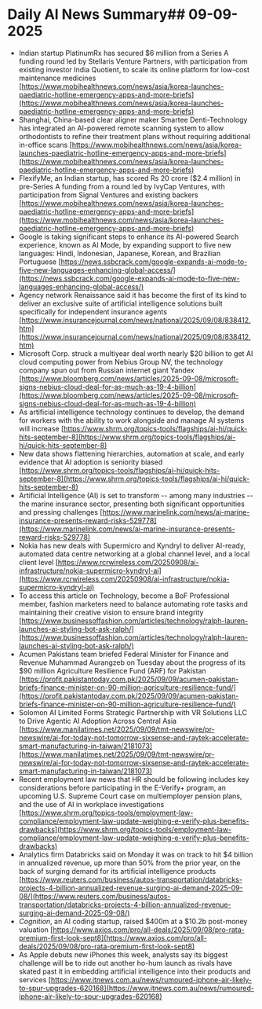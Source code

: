 # Daily AI News Summary## 09-09-2025 
- Indian startup PlatinumRx has secured $6 million from a Series A funding round led by Stellaris Venture Partners, with participation from existing investor India Quotient, to scale its online platform for low-cost maintenance medicines [https://www.mobihealthnews.com/news/asia/korea-launches-paediatric-hotline-emergency-apps-and-more-briefs](https://www.mobihealthnews.com/news/asia/korea-launches-paediatric-hotline-emergency-apps-and-more-briefs)
- Shanghai, China-based clear aligner maker Smartee Denti-Technology has integrated an AI-powered remote scanning system to allow orthodontists to refine their treatment plans without requiring additional in-office scans [https://www.mobihealthnews.com/news/asia/korea-launches-paediatric-hotline-emergency-apps-and-more-briefs](https://www.mobihealthnews.com/news/asia/korea-launches-paediatric-hotline-emergency-apps-and-more-briefs)
- FlexifyMe, an Indian startup, has scored Rs 20 crore ($2.4 million) in pre-Series A funding from a round led by IvyCap Ventures, with participation from Signal Ventures and existing backers [https://www.mobihealthnews.com/news/asia/korea-launches-paediatric-hotline-emergency-apps-and-more-briefs](https://www.mobihealthnews.com/news/asia/korea-launches-paediatric-hotline-emergency-apps-and-more-briefs)
- Google is taking significant steps to enhance its AI-powered Search experience, known as AI Mode, by expanding support to five new languages: Hindi, Indonesian, Japanese, Korean, and Brazilian Portuguese [https://news.ssbcrack.com/google-expands-ai-mode-to-five-new-languages-enhancing-global-access/](https://news.ssbcrack.com/google-expands-ai-mode-to-five-new-languages-enhancing-global-access/)
- Agency network Renaissance said it has become the first of its kind to deliver an exclusive suite of artificial intelligence solutions built specifically for independent insurance agents [https://www.insurancejournal.com/news/national/2025/09/08/838412.htm](https://www.insurancejournal.com/news/national/2025/09/08/838412.htm)
- Microsoft Corp. struck a multiyear deal worth nearly $20 billion to get AI cloud computing power from Nebius Group NV, the technology company spun out from Russian internet giant Yandex [https://www.bloomberg.com/news/articles/2025-09-08/microsoft-signs-nebius-cloud-deal-for-as-much-as-19-4-billion](https://www.bloomberg.com/news/articles/2025-09-08/microsoft-signs-nebius-cloud-deal-for-as-much-as-19-4-billion)
- As artificial intelligence technology continues to develop, the demand for workers with the ability to work alongside and manage AI systems will increase [https://www.shrm.org/topics-tools/flagships/ai-hi/quick-hits-september-8](https://www.shrm.org/topics-tools/flagships/ai-hi/quick-hits-september-8)
- New data shows flattening hierarchies, automation at scale, and early evidence that AI adoption is seniority biased [https://www.shrm.org/topics-tools/flagships/ai-hi/quick-hits-september-8](https://www.shrm.org/topics-tools/flagships/ai-hi/quick-hits-september-8)
- Artificial Intelligence (AI) is set to transform -- among many industries -- the marine insurance sector, presenting both significant opportunities and pressing challenges [https://www.marinelink.com/news/ai-marine-insurance-presents-reward-risks-529778](https://www.marinelink.com/news/ai-marine-insurance-presents-reward-risks-529778)
- Nokia has new deals with Supermicro and Kyndryl to deliver AI-ready, automated data centre networking  at a global channel level, and a local client level [https://www.rcrwireless.com/20250908/ai-infrastructure/nokia-supermicro-kyndryl-ai](https://www.rcrwireless.com/20250908/ai-infrastructure/nokia-supermicro-kyndryl-ai)
- To access this article on Technology, become a BoF Professional member, fashion marketers need to balance automating rote tasks and maintaining their creative vision to ensure brand integrity [https://www.businessoffashion.com/articles/technology/ralph-lauren-launches-ai-styling-bot-ask-ralph/](https://www.businessoffashion.com/articles/technology/ralph-lauren-launches-ai-styling-bot-ask-ralph/)
- Acumen Pakistans team briefed Federal Minister for Finance and Revenue Muhammad Aurangzeb on Tuesday about the progress of its $90 million Agriculture Resilience Fund (ARF) for Pakistan [https://profit.pakistantoday.com.pk/2025/09/09/acumen-pakistan-briefs-finance-minister-on-90-million-agriculture-resilience-fund/](https://profit.pakistantoday.com.pk/2025/09/09/acumen-pakistan-briefs-finance-minister-on-90-million-agriculture-resilience-fund/)
- Solomon AI Limited Forms Strategic Partnership with VR Solutions LLC to Drive Agentic AI Adoption Across Central Asia [https://www.manilatimes.net/2025/09/09/tmt-newswire/pr-newswire/ai-for-today-not-tomorrow-sixsense-and-raytek-accelerate-smart-manufacturing-in-taiwan/2181073](https://www.manilatimes.net/2025/09/09/tmt-newswire/pr-newswire/ai-for-today-not-tomorrow-sixsense-and-raytek-accelerate-smart-manufacturing-in-taiwan/2181073)
- Recent employment law news that HR should be following includes key considerations before participating in the E-Verify+ program, an upcoming U.S. Supreme Court case on multiemployer pension plans, and the use of AI in workplace investigations [https://www.shrm.org/topics-tools/employment-law-compliance/employment-law-update-weighing-e-verify-plus-benefits-drawbacks](https://www.shrm.org/topics-tools/employment-law-compliance/employment-law-update-weighing-e-verify-plus-benefits-drawbacks)
- Analytics firm Databricks said on Monday it was on track to hit $4 billion in annualized revenue, up more than 50% from the prior year, on the back of surging demand for its artificial intelligence products [https://www.reuters.com/business/autos-transportation/databricks-projects-4-billion-annualized-revenue-surging-ai-demand-2025-09-08/](https://www.reuters.com/business/autos-transportation/databricks-projects-4-billion-annualized-revenue-surging-ai-demand-2025-09-08/)
- *Cognition*, an AI coding startup, raised $400m at a $10.2b post-money valuation [https://www.axios.com/pro/all-deals/2025/09/08/pro-rata-premium-first-look-sept8](https://www.axios.com/pro/all-deals/2025/09/08/pro-rata-premium-first-look-sept8)
- As Apple debuts new iPhones this week, analysts say its biggest challenge will be to ride out another ho-hum launch as rivals have skated past it in embedding artificial intelligence into their products and services [https://www.itnews.com.au/news/rumoured-iphone-air-likely-to-spur-upgrades-620168](https://www.itnews.com.au/news/rumoured-iphone-air-likely-to-spur-upgrades-620168)